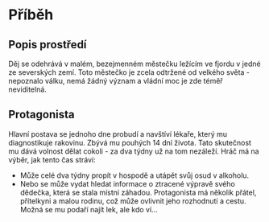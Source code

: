# Příběh
## Popis prostředí
Děj se odehrává v malém, bezejmenném městečku ležícím ve fjordu v jedné ze severských zemí. Toto městečko je zcela odtržené od velkého světa - nepoznalo válku, nemá žádný význam a vládní moc je zde téměř neviditelná.

## Protagonista
Hlavní postava se jednoho dne probudí a navštíví lékaře, který mu diagnostikuje rakovinu. Zbývá mu pouhých 14 dní života. Tato skutečnost mu dává volnost dělat cokoli - za dva týdny už na tom nezáleží.
Hráč má na výběr, jak tento čas stráví:
+ Může celé dva týdny propít v hospodě a utápět svůj osud v alkoholu.
+ Nebo se může vydat hledat informace o ztracené výpravě svého dědečka, která se stala místní záhadou.
Protagonista má několik přátel, přítelkyni a malou rodinu, což může ovlivnit jeho rozhodnutí a cestu. 
Možná se mu podaří najít lek, ale kdo ví...
